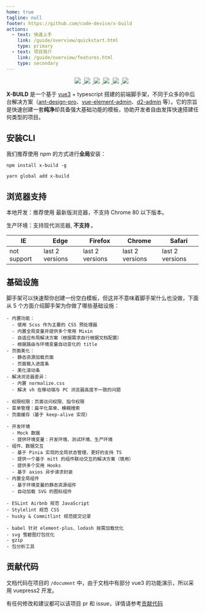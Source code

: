 ```yaml
---
home: true
tagline: null
footer: https://github.com/code-device/x-build
actions:
  - text: 快速上手
    link: /guide/overview/quickstart.html
    type: primary
  - text: 项目简介
    link: /guide/overview/features.html
    type: secondary
---
```


<div align="center">
<a href="https://v3.cn.vuejs.org/" target="blank">
  <img src="https://img.shields.io/badge/vue-3.0.0-brightgreen.svg" />
</a>
<a href="https://www.npmjs.com/package/x-build" target="blank">
  <img src="https://img.shields.io/npm/v/x-build/latest" />
</a>
<a href="https://pinia.esm.dev/" target="blank">
  <img src="https://img.shields.io/badge/pinia-2.0.0-brightgreen.svg" />
</a>
<a href="https://github.com/code-device/x-build/actions" target="blank">
  <img src="https://github.com/code-device/x-build/workflows/GitHub%20Actions/badge.svg" />
</a>
<a href="https://github.com/code-device/x-build/blob/next/LICENSE" target="blank">
  <img src="https://img.shields.io/github/license/mashape/apistatus.svg" />
</a>
<a href="https://github.com/code-device/x-build" target="blank">
  <img src="https://img.shields.io/github/stars/code-device/x-build.svg?style=social&label=Stars" />
</a>
</div>

<style>
a img{ padding-right: 5px; }
</style>

**X-BUILD** 是一个基于 [vue3](https://v3.cn.vuejs.org/) + typescript 搭建的前端脚手架，不同于众多的中后台解决方案（[ant-design-pro](https://pro.ant.design/docs/getting-started-cn)、[vue-element-admin](https://panjiachen.github.io/vue-element-admin-site/zh/)、[d2-admin](https://d2.pub/zh/doc/d2-admin/) 等）。它的宗旨是快速创建一套**纯净**却具备强大基础功能的模板，协助开发者自由发挥快速搭建任何类型的项目。

## 安装CLI

我们推荐使用 npm 的方式进行**全局**安装：

<CodeGroup>
  <CodeGroupItem title="npm">

```bash:no-line-numbers
npm install x-build -g
```

  </CodeGroupItem>
  <CodeGroupItem title="yarn">

```bash:no-line-numbers
yarn global add x-build
```

  </CodeGroupItem>
</CodeGroup>

## 浏览器支持

本地开发：推荐使用 <Badge text="Chrome" vertical="middle" /> 最新版浏览器，不支持 Chrome 80 以下版本。

生产环境：支持现代浏览器, **不支持 <Badge type="danger" text="IE" vertical="middle" />**。

| IE          | Edge            | Firefox         | Chrome          | Safari          |
| ----------- | --------------- | --------------- | --------------- | --------------- |
| not support | last 2 versions | last 2 versions | last 2 versions | last 2 versions |

## 基础设施

脚手架可以快速帮你创建一份空白模板，但这并不意味着脚手架什么也没做，下面从 5 个方面介绍脚手架为你做了哪些基础设施：

<CodeGroup>
  <CodeGroupItem title="&nbsp;UI&nbsp;">

```bash:no-line-numbers
- 内置功能：
  - 使用 Scss 作为主要的 CSS 预处理器
  - 内置全局变量并提供多个常用 Mixin
  - 自适应布局解决方案（根据需求自行根据文档配置）
  - 根据路由与环境变量自动变化的 title
- 页面美化：
  - 静态资源加载页面
  - 页面载入进度条
  - 美化滚动条
- 解决浏览器差异：
  - 内置 normalize.css
  - 解决 vh 在移动端与 PC 浏览器高度不一致的问题
```

  </CodeGroupItem>

  <CodeGroupItem title="&nbsp;路由&nbsp;">

```bash:no-line-numbers
- 权限权限：页面访问权限、指令权限
- 菜单管理：扁平化菜单、模糊搜索
- 页面缓存（基于 keep-alive 实现）
```

  </CodeGroupItem>
  <CodeGroupItem title="&nbsp;功能&nbsp;">

```bash:no-line-numbers
- 开发环境
  - Mock 数据
  - 提供环境变量：开发环境、测试环境、生产环境
- 组件、数据交互
  - 基于 Pinia 实现的全局状态管理，更好的支持 TS
  - 提供一个基于 mitt 的组件联动交互的解决方案（慎用）
  - 提供多个实用 Hooks
  - 基于 axios 异步请求封装
- 内置全局组件
  - 基于环境变量的静态资源组件
  - 自动加载 SVG 的图标组件
```

  </CodeGroupItem>
  <CodeGroupItem title="&nbsp;规范&nbsp;">

```bash:no-line-numbers
- ESLint Airbnb 规范 JavaScript
- Stylelint 规范 CSS
- husky & Commitlint 规范提交记录
```

  </CodeGroupItem>
  <CodeGroupItem title="&nbsp;优化&nbsp;">

```bash:no-line-numbers
- babel 针对 element-plus、lodash 按需加载优化
- svg 雪碧图打包优化
- gzip
- 包分析工具
```

  </CodeGroupItem>
</CodeGroup>

## 贡献代码

文档代码在项目的 `/document` 中，由于文档中有部分 vue3 的功能演示，所以采用 vuepress2 开发。

有任何修改和建议都可以该项目 pr 和 issue，详情请参考[贡献代码](/Contribution.md)

